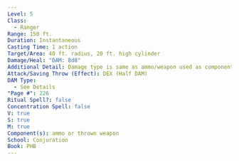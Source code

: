 ```yaml
---
Level: 5
Class:
  - Ranger
Range: 150 ft.
Duration: Instantaneous
Casting Time: 1 action
Target/Area: 40 ft. radius, 20 ft. high cylinder
Damage/Heal: "DAM: 8d8"
Additional Detail: Damage type is same as ammo/weapon used as component.
Attack/Saving Throw (Effect): DEX (Half DAM)
DAM Type:
  - See Details
"Page #": 226
Ritual Spell?: false
Concentration Spell: false
V: true
S: true
M: true
Component(s): ammo or thrown weapon
School: Conjuration
Book: PHB
---
```

